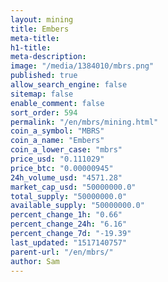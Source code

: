 ```yaml
---
layout: mining
title: Embers
meta-title: 
h1-title: 
meta-description: 
image: "/media/1384010/mbrs.png"
published: true
allow_search_engine: false
sitemap: false
enable_comment: false
sort_order: 594
permalink: "/en/mbrs/mining.html"
coin_a_symbol: "MBRS"
coin_a_name: "Embers"
coin_a_lower_case: "mbrs"
price_usd: "0.111029"
price_btc: "0.00000945"
24h_volume_usd: "4571.28"
market_cap_usd: "50000000.0"
total_supply: "50000000.0"
available_supply: "50000000.0"
percent_change_1h: "0.66"
percent_change_24h: "6.16"
percent_change_7d: "-19.39"
last_updated: "1517140757"
parent-url: "/en/mbrs/"
author: Sam
---
```


